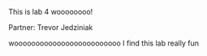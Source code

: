 This is lab 4 woooooooo!

Partner: Trevor Jedziniak

wooooooooooooooooooooooooo I find this lab really fun

